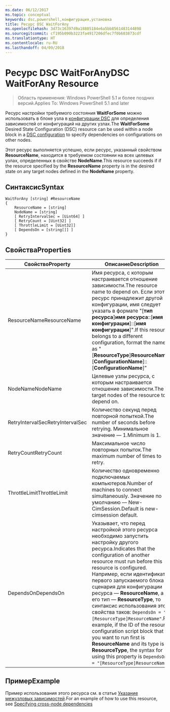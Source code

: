 ```yaml
---
ms.date: 06/12/2017
ms.topic: conceptual
keywords: dsc,powershell,конфигурация,установка
title: Ресурс DSC WaitForAny
ms.openlocfilehash: 3d73c16397d9a18805184e6a5bb8561483144898
ms.sourcegitcommit: cf195b090b3223fa4917206dfec7f0b603873cdf
ms.translationtype: HT
ms.contentlocale: ru-RU
ms.lasthandoff: 04/09/2018
---
```

# <a name="dsc-waitforany-resource"></a><span data-ttu-id="15318-103">Ресурс DSC WaitForAny</span><span class="sxs-lookup"><span data-stu-id="15318-103">DSC WaitForAny Resource</span></span>

> <span data-ttu-id="15318-104">Область применения: Windows PowerShell 5.1 и более поздних версий.</span><span class="sxs-lookup"><span data-stu-id="15318-104">Applies To: Windows PowerShell 5.1 and later</span></span>

<span data-ttu-id="15318-105">Ресурс настройки требуемого состояния **WaitForSome** можно использовать в блоке узла в [конфигурации DSC](configurations.md) для определения зависимостей от конфигураций на других узлах.</span><span class="sxs-lookup"><span data-stu-id="15318-105">The **WaitForSome** Desired State Configuration (DSC) resource can be used within a node block in a [DSC configuration](configurations.md) to specify dependencies on configurations on other nodes.</span></span>

<span data-ttu-id="15318-106">Этот ресурс выполняется успешно, если ресурс, указанный свойством **ResourceName**, находится в требуемом состоянии на всех целевых узлах, определенных в свойстве **NodeName**.</span><span class="sxs-lookup"><span data-stu-id="15318-106">This resource succeeds if if the resource specified by the **ResourceName** property is in the desired state on any target nodes defined in the **NodeName** property.</span></span>


## <a name="syntax"></a><span data-ttu-id="15318-107">Синтаксис</span><span class="sxs-lookup"><span data-stu-id="15318-107">Syntax</span></span>

```
WaitForAny [string] #ResourceName
{
    ResourceName = [string]
    NodeName = [string]
    [ RetryIntervalSec = [Uint64] ]
    [ RetryCount = [Uint32] ]
    [ ThrottleLimit = [Uint32]]
    [ DependsOn = [string[]] ]
}
```

## <a name="properties"></a><span data-ttu-id="15318-108">Свойства</span><span class="sxs-lookup"><span data-stu-id="15318-108">Properties</span></span>

|  <span data-ttu-id="15318-109">Свойство</span><span class="sxs-lookup"><span data-stu-id="15318-109">Property</span></span>  |  <span data-ttu-id="15318-110">Описание</span><span class="sxs-lookup"><span data-stu-id="15318-110">Description</span></span>   |
|---|---|
| <span data-ttu-id="15318-111">ResourceName</span><span class="sxs-lookup"><span data-stu-id="15318-111">ResourceName</span></span>| <span data-ttu-id="15318-112">Имя ресурса, с которым настраивается отношение зависимости.</span><span class="sxs-lookup"><span data-stu-id="15318-112">The resource name to depend on.</span></span> <span data-ttu-id="15318-113">Если этот ресурс принадлежит другой конфигурации, имя следует указать в формате "[__тип ресурса__]__имя ресурса__::[__имя конфигурации__]::[__имя конфигурации__]".</span><span class="sxs-lookup"><span data-stu-id="15318-113">If this resource belongs to a different configuration, format the name as "[__ResourceType__]__ResourceName__::[__ConfigurationName__]::[__ConfigurationName__]"</span></span>|
| <span data-ttu-id="15318-114">NodeName</span><span class="sxs-lookup"><span data-stu-id="15318-114">NodeName</span></span>| <span data-ttu-id="15318-115">Целевые узлы ресурса, с которым настраивается отношение зависимости.</span><span class="sxs-lookup"><span data-stu-id="15318-115">The target nodes of the resource to depend on.</span></span>|
| <span data-ttu-id="15318-116">RetryIntervalSec</span><span class="sxs-lookup"><span data-stu-id="15318-116">RetryIntervalSec</span></span>| <span data-ttu-id="15318-117">Количество секунд перед повторной попыткой.</span><span class="sxs-lookup"><span data-stu-id="15318-117">The number of seconds before retrying.</span></span> <span data-ttu-id="15318-118">Минимальное значение — 1.</span><span class="sxs-lookup"><span data-stu-id="15318-118">Minimum is 1.</span></span>|
| <span data-ttu-id="15318-119">RetryCount</span><span class="sxs-lookup"><span data-stu-id="15318-119">RetryCount</span></span>| <span data-ttu-id="15318-120">Максимальное число повторных попыток.</span><span class="sxs-lookup"><span data-stu-id="15318-120">The maximum number of times to retry.</span></span>|
| <span data-ttu-id="15318-121">ThrottleLimit</span><span class="sxs-lookup"><span data-stu-id="15318-121">ThrottleLimit</span></span>| <span data-ttu-id="15318-122">Количество одновременно подключаемых компьютеров.</span><span class="sxs-lookup"><span data-stu-id="15318-122">Number of machines to connect simultaneously.</span></span> <span data-ttu-id="15318-123">Значение по умолчанию — New-CimSession.</span><span class="sxs-lookup"><span data-stu-id="15318-123">Default is new-cimsession default.</span></span>|
| <span data-ttu-id="15318-124">DependsOn</span><span class="sxs-lookup"><span data-stu-id="15318-124">DependsOn</span></span> | <span data-ttu-id="15318-125">Указывает, что перед настройкой этого ресурса необходимо запустить настройку другого ресурса.</span><span class="sxs-lookup"><span data-stu-id="15318-125">Indicates that the configuration of another resource must run before this resource is configured.</span></span> <span data-ttu-id="15318-126">Например, если идентификатор первого запускаемого блока сценария для конфигурации ресурса — __ResourceName__, а его тип — __ResourceType__, то синтаксис использования этого свойства таков: `DependsOn = "[ResourceType]ResourceName"`.</span><span class="sxs-lookup"><span data-stu-id="15318-126">For example, if the ID of the resource configuration script block that you want to run first is __ResourceName__ and its type is __ResourceType__, the syntax for using this property is `DependsOn = "[ResourceType]ResourceName"`.</span></span>|


## <a name="example"></a><span data-ttu-id="15318-127">Пример</span><span class="sxs-lookup"><span data-stu-id="15318-127">Example</span></span>

<span data-ttu-id="15318-128">Пример использования этого ресурса см. в статье [Указание межузловых зависимостей](crossNodeDependencies.md).</span><span class="sxs-lookup"><span data-stu-id="15318-128">For an example of how to use this resource, see [Specifying cross-node dependencies](crossNodeDependencies.md)</span></span>